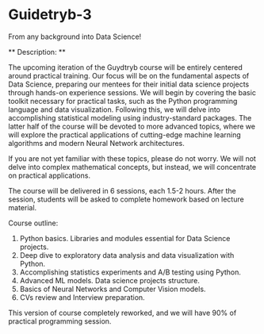 # Guidetryb-3
From any background into Data Science!

** Description: **

The upcoming iteration of the Guydtryb course will be entirely centered around practical training. Our focus will be on the fundamental aspects of Data Science, preparing our mentees for their initial data science projects through hands-on experience sessions. We will begin by covering the basic toolkit necessary for practical tasks, such as the Python programming language and data visualization. Following this, we will delve into accomplishing statistical modeling using industry-standard packages. The latter half of the course will be devoted to more advanced topics, where we will explore the practical applications of cutting-edge machine learning algorithms and modern Neural Network architectures.

If you are not yet familiar with these topics, please do not worry. We will not delve into complex mathematical concepts, but instead, we will concentrate on practical applications.

The course will be delivered in 6 sessions, each 1.5-2 hours. After the session, students will be asked to complete homework based on lecture material.

Course outline:

1. Python basics. Libraries and modules essential for Data Science projects.
2. Deep dive to exploratory data analysis and data visualization with Python.
3. Accomplishing statistics experiments and A/B testing using Python.
4. Advanced ML models. Data science projects structure.
5. Basics of Neural Networks and Computer Vision models.
6. CVs review and Interview preparation.


This version of course completely reworked, and we will have 90% of practical programming session.
